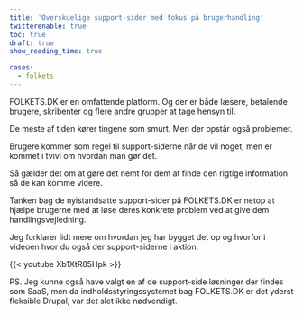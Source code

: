 ```yaml
---
title: 'Overskuelige support-sider med fokus på brugerhandling'
twitterenable: true
toc: true
draft: true
show_reading_time: true

cases:
  - folkets
---
```


FOLKETS.DK er en omfattende platform. Og der er både læsere, betalende brugere, skribenter og flere andre grupper at tage hensyn til.

De meste af tiden kører tingene som smurt. Men der opstår også problemer.

Brugere kommer som regel til support-siderne når de vil noget, men er kommet i tvivl om hvordan man gør det.

Så gælder det om at gøre det nemt for dem at finde den rigtige information så de kan komme videre.

Tanken bag de nyistandsatte support-sider på FOLKETS.DK er netop at hjælpe brugerne med at løse deres konkrete problem ved at give dem handlingsvejledning.

Jeg forklarer lidt mere om hvordan jeg har bygget det op og hvorfor i videoen hvor du også der support-siderne i aktion.

{{< youtube Xb1XtR85Hpk >}}

PS. Jeg kunne også have valgt en af de support-side løsninger der findes som SaaS, men da indholdsstyringssystemet bag FOLKETS.DK er det yderst fleksible Drupal, var det slet ikke nødvendigt.

